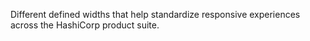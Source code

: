 Different defined widths that help standardize responsive experiences across the HashiCorp product suite.